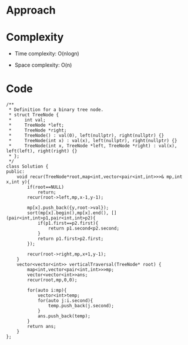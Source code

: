 # Approach
<!-- Describe your approach to solving the problem. -->

# Complexity
- Time complexity: O(nlogn)
<!-- Add your time complexity here, e.g. $$O(n)$$ -->

- Space complexity: O(n)
<!-- Add your space complexity here, e.g. $$O(n)$$ -->

# Code
```
/**
 * Definition for a binary tree node.
 * struct TreeNode {
 *     int val;
 *     TreeNode *left;
 *     TreeNode *right;
 *     TreeNode() : val(0), left(nullptr), right(nullptr) {}
 *     TreeNode(int x) : val(x), left(nullptr), right(nullptr) {}
 *     TreeNode(int x, TreeNode *left, TreeNode *right) : val(x), left(left), right(right) {}
 * };
 */
class Solution {
public:
    void recur(TreeNode*root,map<int,vector<pair<int,int>>>& mp,int x,int y){
        if(root==NULL)
            return;
        recur(root->left,mp,x-1,y-1);
        
        mp[x].push_back({y,root->val});
        sort(mp[x].begin(),mp[x].end(), [](pair<int,int>p1,pair<int,int>p2){
            if(p1.first==p2.first){
                return p1.second<p2.second;
            }
            return p1.first>p2.first;
        });

        recur(root->right,mp,x+1,y-1);
    }
    vector<vector<int>> verticalTraversal(TreeNode* root) {
        map<int,vector<pair<int,int>>>mp;
        vector<vector<int>>ans;
        recur(root,mp,0,0);

        for(auto i:mp){
            vector<int>temp;
            for(auto j:i.second){
                temp.push_back(j.second);
            }
            ans.push_back(temp);
        }
        return ans;
    }
};
```
